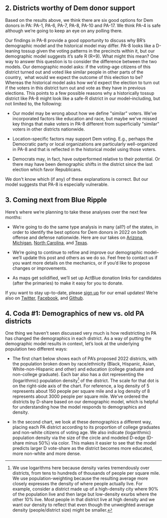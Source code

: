 ## 2. Districts worthy of Dem donor support
Based on the results above, we think there are six good options
for Dem donors in PA: PA-1, PA-6, PA-7, PA-8, PA-10 and PA-17.
We think PA-4 is safe although we’re going to keep an eye on any
polling there.

Our findings in PA-8 provide a good opportunity to discuss why BR’s demographic
model and the historical model may differ.
PA-8 looks like a D-leaning tossup
given the voting patterns in the precincts within it,
but our demographic model suggests it’s safe R (R+9).
What might this mean? One way to answer this question is to consider the difference between the two models.
Our demographic model asks: if the voting-age citizens of this district turned out and voted like similar people
in other parts of the country,  what would we expect the outcome of this election to be?
Whereas the historical model asks how we'd expect the election to turn out if the voters in this district turn out and
vote as they have in previous elections. This points to a few possible reasons why a historically
tossup district like PA-8 might look like a safe-R district in our model–including, but not limited to, the following:

- Our model may be wrong about how we define "similar" voters. We've incorporated factors like education and race,
  but maybe we've missed key things that make voters in PA-8 different from superficially "similar" voters in other districts nationwide.

- Location-specific factors may support Dem voting. E.g., perhaps the Democratic party or local
  organizations are particularly well-organized in PA-8 and that is reflected in the historical
  model using those voters.

- Democrats may, in fact, have outperformed relative to their potential. Or there may have
  been demographic shifts in the district since the last election which favor Republicans.

We don't know which (if any) of these explanations is correct. But our model suggests that PA-8
is especially vulnerable.

## 3.	Coming next from Blue Ripple

Here’s where we’re planning to take these analyses over the next few months:

- We’re going to do the same type analysis in many (all?) of the states,
in order to identify the best options for Dem donors in 2022 on both
offense and defense nationwide.  Here are our takes on
[Arizona][AZPost],
[Michigan][MIPost],
[North Carolina][NCPost],
and [Texas][TXPost].


- We’re going to continue to refine and improve our demographic model–we’ll
update this post and others as we do so. Feel free to contact us if you want
more details on the mechanics, or if you’d like to propose changes or improvements.
- As maps get solidified, we’ll set up ActBlue donation links for candidates
(after the primaries) to make it easy for you to donate.

If you want to stay up-to-date, please [sign up][email] for our email updates!
We’re also on [Twitter][Twitter], [Facebook][Facebook],
and [Github][Github].

[Twitter]: https://twitter.com/BlueRipplePol
[Facebook]: https://www.facebook.com/blueripplepolitics
[Github]: https://github.com/blueripple
[Email]: http://eepurl.com/gzmeQ5

[AZPost]: https://blueripple.github.io/research/NewMaps/AZ_Congressional/post.html
[MIPost]: https://blueripple.github.io/research/NewMaps/MI_Congressional/post.html
[NCPost]: https://blueripple.github.io/research/NewMaps/NC_Congressional/post.html
[PAPost]: https://blueripple.github.io/research/NewMaps/PA_Congressional/post.html
[TXPost]: https://blueripple.github.io/research/NewMaps/TX_Congressional/post.html

## 4. Coda #1: Demographics of new vs. old PA districts
One thing we haven’t seen discussed very much is how redistricting in PA
has changed the demographics in each district. As a way of putting the
demographic model results in context, let’s look at the underlying
population two different ways:

- The first chart below shows each of PA’s proposed 2022 districts,
with the population broken down by race/ethnicity (Black, Hispanic, Asian,
White-non-Hispanic and other) and education (college graduate and
non-college graduate).
Each bar also has a dot representing the (logarithmic) population density[^popDens]
of the district.
The scale for that dot is on the right-side axis of the chart.
For reference, a log density of 5 represents about 150 people per square mile and a
log density of 8 represents about 3000 people per square mile.
We’ve ordered the districts by D-share based on our demographic model,
which is helpful for understanding how the model responds to demographics and density.

- In the second chart, we look at these demographics a different way,
placing each PA district according to its proportion of college graduates
and non-white citizens of voting age. We also indicate (logarithmic)
population density via the size of the circle and modeled D-edge (D-share minus 50%)
via color. This makes it easier to see that the model predicts larger D vote-share
as the district becomes more educated, more non-white and more dense.

[^popDens]: We use logarithms here because
density varies tremendously over districts, from tens to hundreds of thousands of people per square mile.
We use population-weighting because the resulting average more closely expresses
the density of where people actually live.  For example, consider a district made up of a high-density
city where 90% of the population live and then large but low-density exurbs where the other 10% live.
Most people in that district live at high density and we want our density to reflect that even though
the unweighted average density (people/district size) might be smaller.
